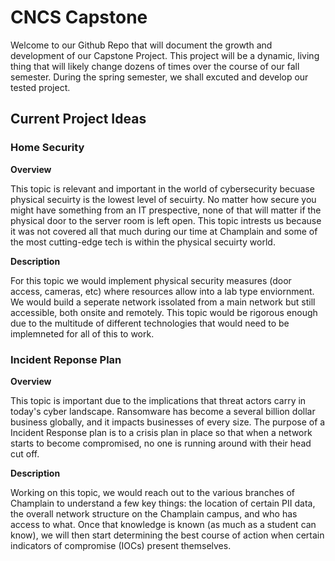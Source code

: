 # CNCS Capstone
Welcome to our Github Repo that will document the growth and development of our Capstone Project. This project will be a dynamic, living thing that will likely change dozens of times over the course of our fall semester. During the spring semester, we shall excuted and develop our tested project.

## Current Project Ideas
### Home Security

**Overview**

This topic is relevant and important in the world of cybersecurity becuase physical secuirty is the lowest level of secuirty. No matter how secure you might have something from an IT prespective, none of that will matter if the physical door to the server room is left open. This topic intrests us because it was not covered all that much during our time at Champlain and some of the most cutting-edge tech is within the physical secuirty world.
  
**Description**

For this topic we would implement physical security measures (door access, cameras, etc) where resources allow into a lab type enviornment. We would build a seperate network issolated from a main network but still accessible, both onsite and remotely. This topic would be rigorous enough due to the multitude of different technologies that would need to be implemneted for all of this to work.
  
### Incident Reponse Plan

**Overview**

This topic is important due to the implications that threat actors carry in today's cyber landscape. Ransomware has become a several billion dollar business globally, and it impacts businesses of every size. The purpose of a Incident Response plan is to a crisis plan in place so that when a network starts to become compromised, no one is running around with their head cut off.

**Description**

Working on this topic, we would reach out to the various branches of Champlain to understand a few key things: the location of certain PII data, the overall network structure on the Champlain campus, and who has access to what. Once that knowledge is known (as much as a student can know), we will then start determining the best course of action when certain indicators of compromise (IOCs) present themselves.
